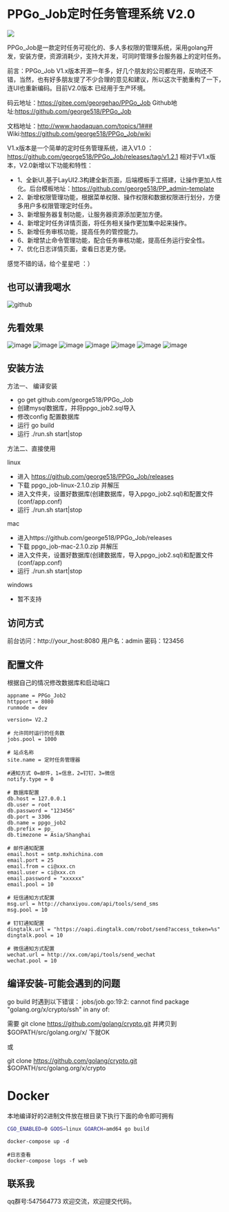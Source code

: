 PPGo_Job定时任务管理系统 V2.0
====
![](http://www.haodaquan.com/Uploads/article/2018-07-26/153262059813931.png)

PPGo_Job是一款定时任务可视化的、多人多权限的管理系统，采用golang开发，安装方便，资源消耗少，支持大并发，可同时管理多台服务器上的定时任务。

前言：PPGo_Job V1.x版本开源一年多，好几个朋友的公司都在用，反响还不错，当然，也有好多朋友提了不少合理的意见和建议，所以这次干脆重构了一下，连UI也重新编码。目前V2.0版本
已经用于生产环境。

码云地址：https://gitee.com/georgehao/PPGo_Job
Github地址:https://github.com/george518/PPGo_Job

文档地址：http://www.haodaquan.com/topics/1###
Wiki:https://github.com/george518/PPGo_Job/wiki


V1.x版本是一个简单的定时任务管理系统，进入V1.0 ：https://github.com/george518/PPGo_Job/releases/tag/v1.2.1
相对于V1.x版本，V2.0新增以下功能和特性：

- 1、全新UI,基于LayUI2.3构建全新页面，后端模板手工搭建，让操作更加人性化。后台模板地址：https://github.com/george518/PP_admin-template
- 2、新增权限管理功能，根据菜单权限、操作权限和数据权限进行划分，方便多用户多权限管理定时任务。
- 3、新增服务器复制功能，让服务器资源添加更加方便。
- 4、新增定时任务详情页面，将任务相关操作更加集中起来操作。
- 5、新增任务审核功能，提高任务的管控能力。
- 6、新增禁止命令管理功能，配合任务审核功能，提高任务运行安全性。
- 7、优化日志详情页面，查看日志更方便。

感觉不错的话，给个星星吧 ：）

也可以请我喝水
----
![github](https://github.com/george518/PP_blog/blob/master/static/public/images/weixin.png?raw=true "github")

先看效果
----
![image](https://github.com/george518/PPGo_Job/blob/master/static/imgs/1-index.png?raw=true "github")
![image](https://github.com/george518/PPGo_Job/blob/master/static/imgs/2-task.png?raw=true "github")
![image](https://github.com/george518/PPGo_Job/blob/master/static/imgs/3-task_detail.png?raw=true "github")
![image](https://github.com/george518/PPGo_Job/blob/master/static/imgs/10-auth.png?raw=true "github")
![image](https://github.com/george518/PPGo_Job/blob/master/static/imgs/11-role.png?raw=true "github")
![image](https://github.com/george518/PPGo_Job/blob/master/static/imgs/12-role_add.png?raw=true "github")
![image](https://github.com/george518/PPGo_Job/blob/master/static/imgs/15.log.png?raw=true "github")


安装方法
----

方法一、 编译安装

- go get github.com/george518/PPGo_Job
- 创建mysql数据库，并将ppgo_job2.sql导入
- 修改config 配置数据库
- 运行 go build
- 运行 ./run.sh start|stop

方法二、直接使用

linux

- 进入 https://github.com/george518/PPGo_Job/releases
- 下载 ppgo_job-linux-2.1.0.zip 并解压
- 进入文件夹，设置好数据库(创建数据库，导入ppgo_job2.sql)和配置文件(conf/app.conf)
- 运行 ./run.sh start|stop

mac

- 进入https://github.com/george518/PPGo_Job/releases
- 下载 ppgo_job-mac-2.1.0.zip 并解压
- 进入文件夹，设置好数据库(创建数据库，导入ppgo_job2.sql)和配置文件(conf/app.conf)
- 运行 ./run.sh start|stop

windows

- 暂不支持

访问方式
----
前台访问：http://your_host:8080
用户名：admin 密码：123456

配置文件
----
根据自己的情况修改数据库和启动端口
```
appname = PPGo_Job2
httpport = 8080
runmode = dev

version= V2.2

# 允许同时运行的任务数
jobs.pool = 1000

# 站点名称
site.name = 定时任务管理器

#通知方式 0=邮件，1=信息，2=钉钉，3=微信
notify.type = 0

# 数据库配置
db.host = 127.0.0.1
db.user = root
db.password = "123456"
db.port = 3306
db.name = ppgo_job2
db.prefix = pp_
db.timezone = Asia/Shanghai

# 邮件通知配置
email.host = smtp.mxhichina.com
email.port = 25
email.from = ci@xxx.cn
email.user = ci@xxx.cn
email.password = "xxxxxx"
email.pool = 10

# 短信通知方式配置
msg.url = http://chanxiyou.com/api/tools/send_sms
msg.pool = 10

# 钉钉通知配置
dingtalk.url = "https://oapi.dingtalk.com/robot/send?access_token=%s"
dingtalk.pool = 10

# 微信通知方式配置
wechat.url = http://xx.com/api/tools/send_wechat
wechat.pool = 10
```

编译安装-可能会遇到的问题
----
go build 时遇到以下错误：
jobs/job.go:19:2: cannot find package "golang.org/x/crypto/ssh" in any of:

需要 git clone https://github.com/golang/crypto.git
并拷贝到 $GOPATH/src/golang.org/x/ 下就OK

或

git clone https://github.com/golang/crypto.git $GOPATH/src/golang.org/x/crypto

# Docker
本地编译好的2进制文件放在根目录下执行下面的命令即可拥有
```bash
CGO_ENABLED=0 GOOS=linux GOARCH=amd64 go build
```

```
docker-compose up -d

#日志查看
docker-compose logs -f web

```

联系我
----
qq群号:547564773
欢迎交流，欢迎提交代码。



